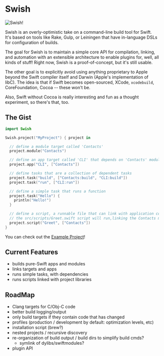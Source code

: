 Swish
==

![Swish!](https://d13yacurqjgara.cloudfront.net/users/31664/screenshots/1256215/court-2.gif)

Swish is an overly-optimistic take on a command-line build tool for Swift. It's
based on tools like Rake, Gulp, or Leiningen that have in-language DSLs for
configuration of builds.

The goal for Swish is to maintain a simple core API for compilation, linking,
and automation with an extensible architecture to enable plugins for, well, all
kinds of stuff! Right now, Swish is a proof-of-concept, but it's still usable.

The other goal is to explicitly avoid using anything proprietary to Apple beyond
the Swift compiler itself and Darwin (Apple's implementation of libC).  The idea
is that if Swift becomes open-sourced, XCode, `xcodebuild`, CoreFoundation,
Cocoa -- these won't be.

Also, Swift without Cocoa is really interesting and fun as a thought experiment,
so there's that, too.

The Gist
---

```swift
import Swish

Swish.project("MyProject") { project in

  // define a module target called 'Contacts'
  project.module("Contacts")

  // define an app target called 'CLI' that depends on 'Contacts' module
  project.app("CLI", ["Contacts"])

  // define tasks that are a collection of dependent tasks
  project.task("build", ["Contacts:build", "CLI:build"])
  project.task("run", ["CLI:run"])

  // define a simple task that runs a function
  project.task("Hello") {
    println("Hello!")
  }

  // define a script, a runnable file that can link with application code
  // the src/scripts/Greet.swift script will run,linking the Contacts module
  project.script("Greet", ["Contacts"])
}

```

You can check out the [Example Project](src/example/project.swift)!

Current Features
---
* builds pure-Swift apps and modules
* links targets and apps
* runs simple tasks, with dependencies
* runs scripts linked with project libraries

RoadMap
---
* Clang targets for C/Obj-C code
* better build logging/output
* only build targets if they contain code that has changed
* profiles (production / development by default: optimization levels, etc)
* installation script (brew?)
* nested projects / recursive discovery
* re-organization of build output / build dirs to simplify build cmds?
  * symlink of dylibs/swiftmodules?
* plugin API
